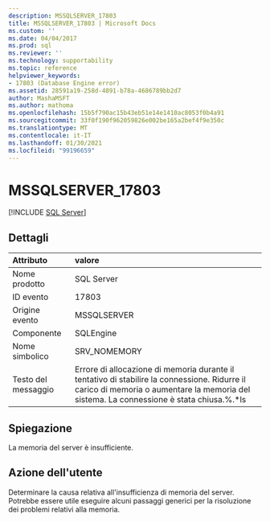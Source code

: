```yaml
---
description: MSSQLSERVER_17803
title: MSSQLSERVER_17803 | Microsoft Docs
ms.custom: ''
ms.date: 04/04/2017
ms.prod: sql
ms.reviewer: ''
ms.technology: supportability
ms.topic: reference
helpviewer_keywords:
- 17803 (Database Engine error)
ms.assetid: 28591a19-258d-4891-b78a-4686789bb2d7
author: MashaMSFT
ms.author: mathoma
ms.openlocfilehash: 15b5f790ac15b43eb51e14e1410ac8053f0b4a91
ms.sourcegitcommit: 33f0f190f962059826e002be165a2bef4f9e350c
ms.translationtype: MT
ms.contentlocale: it-IT
ms.lasthandoff: 01/30/2021
ms.locfileid: "99196659"
---
```

# <a name="mssqlserver_17803"></a>MSSQLSERVER_17803
 [!INCLUDE [SQL Server](../../includes/applies-to-version/sqlserver.md)]
  
## <a name="details"></a>Dettagli  
  
| Attributo | valore |  
| :-------- | :---- |  
|Nome prodotto|SQL Server|  
|ID evento|17803|  
|Origine evento|MSSQLSERVER|  
|Componente|SQLEngine|  
|Nome simbolico|SRV_NOMEMORY|  
|Testo del messaggio|Errore di allocazione di memoria durante il tentativo di stabilire la connessione. Ridurre il carico di memoria o aumentare la memoria del sistema. La connessione è stata chiusa.%.*ls|  
  
## <a name="explanation"></a>Spiegazione  
La memoria del server è insufficiente.  
  
## <a name="user-action"></a>Azione dell'utente  
Determinare la causa relativa all'insufficienza di memoria del server. Potrebbe essere utile eseguire alcuni passaggi generici per la risoluzione dei problemi relativi alla memoria.  
  
